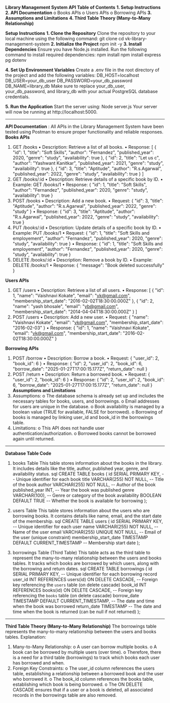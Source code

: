 **Library Management System API
Table of Contents**
**1.	Setup Instructions**
**2.	API Documentation**
o	Books APIs
o	Users APIs
o	Borrowing APIs
**3.	Assumptions and Limitations**
**4.	Third Table Theory (Many-to-Many Relationship)**
   
**Setup Instructions**
**1. Clone the Repository**
Clone the repository to your local machine using the following command:
git clone <repository-link>
cd vk-library-management-system
**2. Initialize the Project**
npm init -y
**3. Install Dependencies**
Ensure you have Node.js installed. Run the following command to install required dependencies:
npm install	
npm install express pg dotenv

**4. Set Up Environment Variables**
Create a .env file in the root directory of the project and add the following variables:
DB_HOST=localhost
DB_USER=your_db_user
DB_PASSWORD=your_db_password
DB_NAME=library_db
Make sure to replace your_db_user, your_db_password, and library_db with your actual PostgreSQL database credentials.

**5. Run the Application**
Start the server using:
Node server.js
Your server will now be running at http://localhost:5000.
________________________________________
**API Documentation** : All APIs in the Library Management System have been tested using Postman to ensure proper functionality and reliable responses.
**Books APIs**
1. GET /books
•	Description: Retrieve a list of all books.
•	Response:
[
    {
        "id": 1,
        "title": "Soft Skills",
        "author": "Fernandez",
        "published_year": 2020,
        "genre": "study",
        "availability": true
    },
    {
        "id": 2,
        "title": "Let us c",
        "author": "Yashwant Kanitkar",
        "published_year": 2021,
        "genre": "study",
        "availability": true
    },
    {
        "id": 3,
        "title": "Aptitude",
        "author": "R.s.Agarwal",
        "published_year": 2022,
        "genre": "study",
        "availability": true
    }
]
2. GET /books/:id
•	Description: Retrieve details of a specific book by ID.
•	Example: GET /books/1
•	Response:
{
    "id": 1,
    "title": "Soft Skills",
    "author": "Fernandez",
    "published_year": 2020,
    "genre": "study",
    "availability": true
}
3. POST /books
•	Description: Add a new book.
•	Request:
{
  "id": 3,
  "title": "Aptitude",
  "author": "R.s.Agarwal",
  "published_year": 2022,
  "genre": "study"
}
•	Response:
{
    "id": 3,
    "title": "Aptitude",
    "author": "R.s.Agarwal",
    "published_year": 2022,
    "genre": "study",
    "availability": true
}
4. PUT /books/:id
•	Description: Update details of a specific book by ID.
•	Example: PUT /books/1
•	Request:
{
    "id": 1,
    "title": "Soft Skills and employement",
    "author": "Fernandez",
    "published_year": 2020,
    "genre": "study",
    "availability": true
}
•	Response:
{
    "id": 1,
    "title": "Soft Skills and employement",
    "author": "Fernandez",
    "published_year": 2020,
    "genre": "study",
    "availability": true
}
5. DELETE /books/:id
•	Description: Remove a book by ID.
•	Example: DELETE /books/1
•	Response:
{
    "message": "Book deleted successfully"
}

**Users APIs**
1. GET /users
•	Description: Retrieve a list of all users.
•	Response:
[
    {
        "id": 1,
        "name": "Vaishnavi Kokate",
        "email": "vk@gmail.com",
        "membership_start_date": "2016-02-02T18:30:00.000Z"
    },
    {
        "id": 2,
        "name": "yash bhosale",
        "email": "yb@gmail.com",
        "membership_start_date": "2014-04-04T18:30:00.000Z"
    }
]
2. POST /users
•	Description: Add a new user.
•	Request:
{
  "name": "Vaishnavi Kokate",
  "email": "vk@gmail.com",
  "membership_start_date": "2016-02-03"
}
•	Response:
{
    "id": 1,
    "name": "Vaishnavi Kokate",
    "email": "vk@gmail.com",
    "membership_start_date": "2016-02-02T18:30:00.000Z"
}

**Borrowing APIs**
1. POST /borrow
•	Description: Borrow a book.
•	Request:
{
  "user_id": 2,
  "book_id": 6
}
•	Response:
{
    "id": 2,
    "user_id": 2,
    "book_id": 6,
    "borrow_date": "2025-01-27T17:00:15.177Z",
    "return_date": null
}
2. POST /return
•	Description: Return a borrowed book.
•	Request:
{
  "user_id": 2,
  "book_id": 6
}
•	Response:
{
    "id": 2,
    "user_id": 2,
    "book_id": 6,
    "borrow_date": "2025-01-27T17:00:15.177Z",
    "return_date": null
}
**Assumptions and Limitations**
1.	Assumptions:
o	The database schema is already set up and includes the necessary tables for books, users, and borrowings.
o	Email addresses for users are unique in the database.
o	Book availability is managed by a boolean value (TRUE for available, FALSE for borrowed).
o	Borrowing of books is managed by linking user_id and book_id in the borrowings table.
2.	Limitations:
o	This API does not handle user authentication/authorization.
o	Borrowed books cannot be borrowed again until returned.
________________________________________

**Database Table Code**
1. books Table
This table stores information about the books in the library. It includes details like the title, author, published year, genre, and availability status.
sql
CREATE TABLE books (
  id SERIAL PRIMARY KEY,                  -- Unique identifier for each book
  title VARCHAR(255) NOT NULL,             -- Title of the book
  author VARCHAR(255) NOT NULL,            -- Author of the book
  published_year INT,                      -- Year the book was published
  genre VARCHAR(100),                      -- Genre or category of the book
  availability BOOLEAN DEFAULT TRUE        -- Whether the book is available for borrowing
);

2. users Table
This table stores information about the users who are borrowing books. It contains details like name, email, and the start date of the membership.
sql
CREATE TABLE users (
  id SERIAL PRIMARY KEY,                  -- Unique identifier for each user
  name VARCHAR(255) NOT NULL,              -- Name of the user
  email VARCHAR(255) UNIQUE NOT NULL,      -- Email of the user (unique constraint)
  membership_start_date TIMESTAMP DEFAULT CURRENT_TIMESTAMP  -- Membership start date
);

3. borrowings Table (Third Table)
This table acts as the third table to represent the many-to-many relationship between the users and books tables. It tracks which books are borrowed by which users, along with the borrowing and return dates.
sql
CREATE TABLE borrowings (
  id SERIAL PRIMARY KEY,                  -- Unique identifier for each borrowing record
  user_id INT REFERENCES users(id) ON DELETE CASCADE,  -- Foreign key referencing the `users` table (on delete cascade)
  book_id INT REFERENCES books(id) ON DELETE CASCADE,  -- Foreign key referencing the `books` table (on delete cascade)
  borrow_date TIMESTAMP DEFAULT CURRENT_TIMESTAMP,   -- The date and time when the book was borrowed
  return_date TIMESTAMP                    -- The date and time when the book is returned (can be null if not returned)
);
________________________________________

**Third Table Theory (Many-to-Many Relationship)**
The borrowings table represents the many-to-many relationship between the users and books tables.
Explanation:
1.	Many-to-Many Relationship:
o	A user can borrow multiple books.
o	A book can be borrowed by multiple users (over time).
o	Therefore, there is a need for a third table (borrowings) to track which books each user has borrowed and when.
2.	Foreign Key Constraints:
o	The user_id column references the users table, establishing a relationship between a borrowed book and the user who borrowed it.
o	The book_id column references the books table, establishing which book is being borrowed.
o	The ON DELETE CASCADE ensures that if a user or a book is deleted, all associated records in the borrowings table are also removed.

